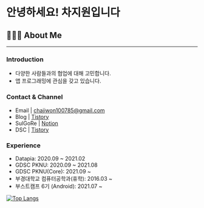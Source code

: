 # 안녕하세요! 차지원입니다

## 👨🏻‍💻 About Me

---

### Introduction

- 다양한 사람들과의 협업에 대해 고민합니다.
- 앱 프로그래밍에 관심을 갖고 있습니다.

### Contact & Channel

- Email | chajiwon100785@gmail.com
- Blog | [Tistory](https://cha-ji.tistory.com/)
- SulGoRe | [Notion](https://www.notion.so/sulgore/b27bb3cdd99b4613a4bd601b03f112ea)
- DSC | [Tistory](https://dsc-pknu.tistory.com)

### Experience
- Datapia: 2020.09 ~ 2021.02
- GDSC PKNU: 2020.09 ~ 2021.08
- GDSC PKNU(Core): 2021.09 ~
- 부경대학교 컴퓨터공학과(휴학): 2016.03 ~
- 부스트캠프 6기 (Android): 2021.07 ~

[![Top Langs](https://github-readme-stats.vercel.app/api/top-langs/?username=Cha-Ji)](https://github.com/anuraghazra/github-readme-stats)

